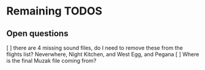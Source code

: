# Remaining TODOS

## Open questions

[ ] there are 4 missing sound files, do I need to remove these from the flights list?
Neverwhere, Night Kitchen, and West Egg, and Pegana
[ ] Where is the final Muzak file coming from?
